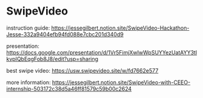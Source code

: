 # SwipeVideo
instruction guide: https://jessegilbert.notion.site/SwipeVideo-Hackathon-Jesse-332a9404efb94fd088e7cbc201d340d9

presentation: https://docs.google.com/presentation/d/1Vr5FimjXwIwWpSUYYezUatAYY3tlkvpIQbEqgFob8J8/edit?usp=sharing

best swipe video: https://usw.swipevideo.site/w/fd7662e577

more information: https://jessegilbert.notion.site/SwipeVideo-with-CEEO-internship-503172c38d5a46ff81579c59b00c2624
